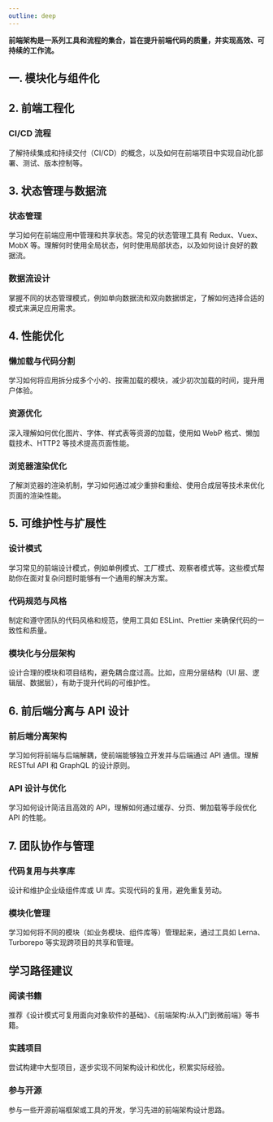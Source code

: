 ```yaml
---
outline: deep
---
```


**前端架构是一系列工具和流程的集合，旨在提升前端代码的质量，并实现高效、可持续的工作流。**

## 一. 模块化与组件化

<!-- 组件化 -->
<!--@include: ./libs/components.md-->

<!-- 模块化 -->
<!--@include: ./libs/module.md-->

## 2. 前端工程化

<!-- 构建工具 -->
<!--@include: ./libs/buildingTools.md-->

### CI/CD 流程

了解持续集成和持续交付（CI/CD）的概念，以及如何在前端项目中实现自动化部署、测试、版本控制等。

## 3. 状态管理与数据流

### 状态管理

学习如何在前端应用中管理和共享状态。常见的状态管理工具有 Redux、Vuex、MobX 等。理解何时使用全局状态，何时使用局部状态，以及如何设计良好的数据流。

### 数据流设计

掌握不同的状态管理模式，例如单向数据流和双向数据绑定，了解如何选择合适的模式来满足应用需求。

## 4. 性能优化

### 懒加载与代码分割

学习如何将应用拆分成多个小的、按需加载的模块，减少初次加载的时间，提升用户体验。

### 资源优化

深入理解如何优化图片、字体、样式表等资源的加载，使用如 WebP 格式、懒加载技术、HTTP2 等技术提高页面性能。

### 浏览器渲染优化

了解浏览器的渲染机制，学习如何通过减少重排和重绘、使用合成层等技术来优化页面的渲染性能。

## 5. 可维护性与扩展性

### 设计模式

学习常见的前端设计模式，例如单例模式、工厂模式、观察者模式等。这些模式帮助你在面对复杂问题时能够有一个通用的解决方案。

### 代码规范与风格

制定和遵守团队的代码风格和规范，使用工具如 ESLint、Prettier 来确保代码的一致性和质量。

### 模块化与分层架构

设计合理的模块和项目结构，避免耦合度过高。比如，应用分层结构（UI 层、逻辑层、数据层），有助于提升代码的可维护性。

## 6. 前后端分离与 API 设计

### 前后端分离架构

学习如何将前端与后端解耦，使前端能够独立开发并与后端通过 API 通信。理解 RESTful API 和 GraphQL 的设计原则。

### API 设计与优化

学习如何设计简洁且高效的 API，理解如何通过缓存、分页、懒加载等手段优化 API 的性能。

## 7. 团队协作与管理

### 代码复用与共享库

设计和维护企业级组件库或 UI 库。实现代码的复用，避免重复劳动。

### 模块化管理

学习如何将不同的模块（如业务模块、组件库等）管理起来，通过工具如 Lerna、Turborepo 等实现跨项目的共享和管理。

## 学习路径建议

### 阅读书籍

推荐《设计模式可复用面向对象软件的基础》、《前端架构:从入门到微前端》等书籍。

### 实践项目

尝试构建中大型项目，逐步实现不同架构设计和优化，积累实际经验。

### 参与开源

参与一些开源前端框架或工具的开发，学习先进的前端架构设计思路。
